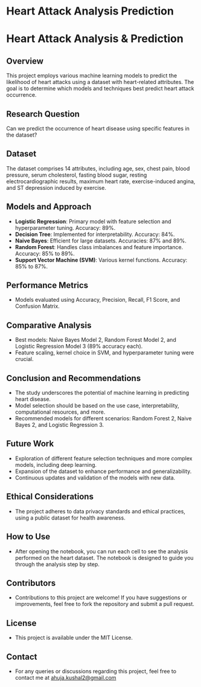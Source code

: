 # Heart Attack Analysis Prediction
# Heart Attack Analysis & Prediction

## Overview
This project employs various machine learning models to predict the likelihood of heart attacks using a dataset with heart-related attributes. The goal is to determine which models and techniques best predict heart attack occurrence.

## Research Question
Can we predict the occurrence of heart disease using specific features in the dataset?

## Dataset
The dataset comprises 14 attributes, including age, sex, chest pain, blood pressure, serum cholesterol, fasting blood sugar, resting electrocardiographic results, maximum heart rate, exercise-induced angina, and ST depression induced by exercise.

## Models and Approach
- **Logistic Regression**: Primary model with feature selection and hyperparameter tuning. Accuracy: 89%.
- **Decision Tree**: Implemented for interpretability. Accuracy: 84%.
- **Naive Bayes**: Efficient for large datasets. Accuracies: 87% and 89%.
- **Random Forest**: Handles class imbalances and feature importance. Accuracy: 85% to 89%.
- **Support Vector Machine (SVM)**: Various kernel functions. Accuracy: 85% to 87%.

## Performance Metrics
- Models evaluated using Accuracy, Precision, Recall, F1 Score, and Confusion Matrix.

## Comparative Analysis
- Best models: Naive Bayes Model 2, Random Forest Model 2, and Logistic Regression Model 3 (89% accuracy each).
- Feature scaling, kernel choice in SVM, and hyperparameter tuning were crucial.

## Conclusion and Recommendations
- The study underscores the potential of machine learning in predicting heart disease.
- Model selection should be based on the use case, interpretability, computational resources, and more.
- Recommended models for different scenarios: Random Forest 2, Naive Bayes 2, and Logistic Regression 3.

## Future Work
- Exploration of different feature selection techniques and more complex models, including deep learning.
- Expansion of the dataset to enhance performance and generalizability.
- Continuous updates and validation of the models with new data.

## Ethical Considerations
- The project adheres to data privacy standards and ethical practices, using a public dataset for health awareness.

## How to Use
- After opening the notebook, you can run each cell to see the analysis performed on the heart dataset. The notebook is designed to guide you through the analysis step by step.

## Contributors
- Contributions to this project are welcome! If you have suggestions or improvements, feel free to fork the repository and submit a pull request.

## License
- This project is available under the MIT License.

## Contact
- For any queries or discussions regarding this project, feel free to contact me at ahuja.kushal2@gmail.com

